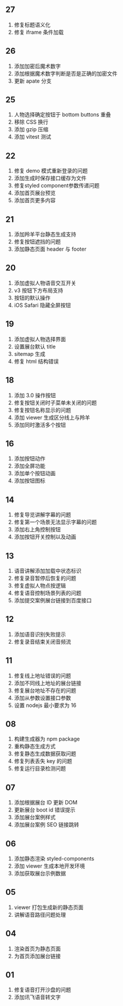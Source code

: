 ## 27

1. 修复标题语义化
2. 修复 iframe 条件加载
## 26

1. 添加加密后魔术数字
2. 添加根据魔术数字判断是否是正确的加密文件
3. 更新 apate 分支
## 25

1. 人物选择确定按钮于 bottom buttons 重叠
2. 移除 CSS 换行
3. 添加 gzip 压缩
4. 添加 vitest 测试
## 22

1. 修复 demo 模式重新登录的问题
2. 添加生成时保存接口缓存为文件
3. 修复styled component参数传递问题
4. 添加首页展台预览
5. 添加首页更多内容
## 21

1. 添加羚羊平台静态生成支持
2. 修复按钮遮挡的问题
3. 添加静态页面 header 与 footer
## 20

1. 添加虚拟人物语音交互开关
2. v3 按钮下方布局支持
3. 按钮的默认操作
4. iOS Safari 隐藏全屏按钮
## 19

1. 添加虚拟人物选择界面
2. 设置展台默认 title
3. sitemap 生成
4. 修复 html 结构错误
## 18

1. 添加 3.0 操作按钮
2. 修复按钮关闭时子菜单未关闭的问题
3. 修复按钮名称显示的问题
4. 添加 viewer 生成区分线上与羚羊
5. 添加同时激活多个按钮
## 16

1. 添加按钮动作
2. 添加全屏功能
3. 添加单个按钮动画
4. 添加按钮图标
## 14

1. 修复导览讲解字幕的问题
2. 修复第一个场景无法显示字幕的问题
3. 添加右上角控制按钮
4. 添加按钮开关控制以及动画
## 13

1. 语音讲解添加加载中状态标识
2. 修复录音暂停后恢复的问题
3. 修复虚拟人物点按逻辑
4. 修复语音控制场景列表的问题
5. 添加提交案例展台链接到百度接口
## 12

1. 添加语音识别失败提示
2. 修复录音结束关闭音频流
## 11

1. 修复线上地址错误的问题
2. 添加不同线上地址的展台链接
3. 修复展台地址不存在的问题
4. 添加从参数设置接口参数
5. 设置 nodejs 最小要求为 16
## 08

1. 构建生成器为 npm package
2. 重构静态生成方式
3. 修复静态生成数据获取问题
4. 修复列表丢失 key 的问题
5. 修复运行目录检测问题
## 07

1. 添加根据展台 ID 更新 DOM
2. 更新展台 boot id 错误提示 
3. 添加展台案例样式
4. 添加展台案例 SEO 链接跳转
## 06

1. 添加静态渲染 styled-components
2. 添加 viewer 生成本地开发环境
3. 添加获取展台示例数据
## 05

1. viewer 打包生成新的静态页面
2. 讲解语音路径问题处理
## 04

1. 渲染首页为静态页面
2. 为首页添加展台链接
## 01

1. 修复语音打开沙盘的问题
2. 添加讯飞语音转文字